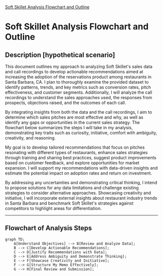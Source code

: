 [Soft Skillet Analysis Flowchart and Outline](SoftSkilletAnalysis.md)

# Soft Skillet Analysis Flowchart and Outline

## Description [hypothetical scenario]

This document outlines my approach to analyzing Soft Skillet's sales data and call recordings to develop actionable recommendations aimed at increasing the adoption of the reservations product among restaurants in Santa Barbara, CA. I plan to thoroughly examine the provided dataset to identify patterns, trends, and key metrics such as conversion rates, pitch effectiveness, and customer segments. Additionally, I will analyze the call recordings to understand the sales approaches used, the responses from prospects, objections raised, and the outcomes of each call.

By integrating insights from both the data and the call recordings, I aim to determine which sales pitches are most effective and why, as well as identify any gaps or opportunities in the current sales strategy. The flowchart below summarizes the steps I will take in my analysis, demonstrating key traits such as curiosity, initiative, comfort with ambiguity, creativity, and reasoning.

My goal is to develop tailored recommendations that focus on pitches resonating with different types of restaurants, enhance sales strategies through training and sharing best practices, suggest product improvements based on customer feedback, and explore opportunities for market expansion. I will support my recommendations with data-driven insights and estimate the potential impact on adoption rates and return on investment.

By addressing any uncertainties and demonstrating critical thinking, I intend to propose solutions for any data limitations and challenge existing strategies to consider alternative approaches. Showcasing creativity and initiative, I will incorporate external insights about restaurant industry trends in Santa Barbara and benchmark Soft Skillet's strategies against competitors to highlight areas for differentiation.

---

## Flowchart of Analysis Steps

```mermaid
graph TD;
    A[Understand Objectives] --> B[Review and Analyze Data];
    B --> C[Develop Actionable Recommendations];
    C --> D[Justify Recommendations with Data];
    D --> E[Address Ambiguity and Demonstrate Thinking];
    E --> F[Showcase Creativity and Initiative];
    F --> G[Structure My Memo Effectively];
    G --> H[Final Review and Submission];
